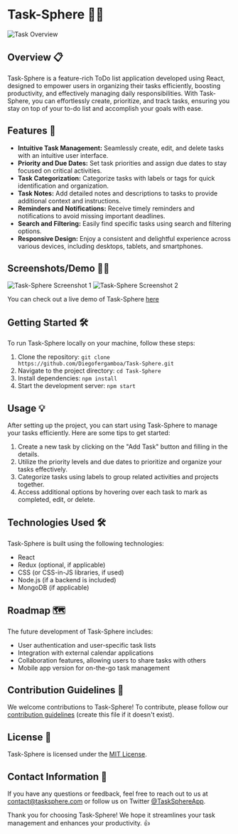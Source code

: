 # Task-Sphere 📝🌐

![Task Overview](https://github.com/Diegofergamboa/Task-Sphere/assets/72028938/7e05e61e-c8b9-476c-8c40-7bfdd7ad5989)


## Overview 📋

Task-Sphere is a feature-rich ToDo list application developed using React, designed to empower users in organizing their tasks efficiently, boosting productivity, and effectively managing daily responsibilities. With Task-Sphere, you can effortlessly create, prioritize, and track tasks, ensuring you stay on top of your to-do list and accomplish your goals with ease.

## Features 🚀

- **Intuitive Task Management:** Seamlessly create, edit, and delete tasks with an intuitive user interface.
- **Priority and Due Dates:** Set task priorities and assign due dates to stay focused on critical activities.
- **Task Categorization:** Categorize tasks with labels or tags for quick identification and organization.
- **Task Notes:** Add detailed notes and descriptions to tasks to provide additional context and instructions.
- **Reminders and Notifications:** Receive timely reminders and notifications to avoid missing important deadlines.
- **Search and Filtering:** Easily find specific tasks using search and filtering options.
- **Responsive Design:** Enjoy a consistent and delightful experience across various devices, including desktops, tablets, and smartphones.

## Screenshots/Demo 📸🎥

![Task-Sphere Screenshot 1](https://github.com/Diegofergamboa/Task-Sphere/assets/72028938/ed7fb4c8-7f3c-4bfb-a39c-70c2a15fa9ff)
![Task-Sphere Screenshot 2](https://github.com/Diegofergamboa/Task-Sphere/assets/72028938/840226b9-9af4-49ed-9ee8-f7d2af79b1ab)


You can check out a live demo of Task-Sphere [here](https://verdant-speculoos-8b2994.netlify.app/)

## Getting Started 🛠️

To run Task-Sphere locally on your machine, follow these steps:

1. Clone the repository: `git clone https://github.com/Diegofergamboa/Task-Sphere.git`
2. Navigate to the project directory: `cd Task-Sphere`
3. Install dependencies: `npm install`
4. Start the development server: `npm start`

## Usage 💡

After setting up the project, you can start using Task-Sphere to manage your tasks efficiently. Here are some tips to get started:

1. Create a new task by clicking on the "Add Task" button and filling in the details.
2. Utilize the priority levels and due dates to prioritize and organize your tasks effectively.
3. Categorize tasks using labels to group related activities and projects together.
4. Access additional options by hovering over each task to mark as completed, edit, or delete.

## Technologies Used 🛠️

Task-Sphere is built using the following technologies:

- React
- Redux (optional, if applicable)
- CSS (or CSS-in-JS libraries, if used)
- Node.js (if a backend is included)
- MongoDB (if applicable)

## Roadmap 🗺️

The future development of Task-Sphere includes:

- User authentication and user-specific task lists
- Integration with external calendar applications
- Collaboration features, allowing users to share tasks with others
- Mobile app version for on-the-go task management

## Contribution Guidelines 🤝

We welcome contributions to Task-Sphere! To contribute, please follow our [contribution guidelines](CONTRIBUTING.md) (create this file if it doesn't exist).

## License 📜

Task-Sphere is licensed under the [MIT License](LICENSE).

## Contact Information 📧

If you have any questions or feedback, feel free to reach out to us at [contact@tasksphere.com](mailto:contact@tasksphere.com) or follow us on Twitter [@TaskSphereApp](https://twitter.com/TaskSphereApp).

Thank you for choosing Task-Sphere! We hope it streamlines your task management and enhances your productivity. 👍
